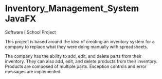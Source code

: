 # Inventory_Management_System JavaFX
Software I School Project

This project is based around the idea of creating an inventory system for a company to replace what they were doing manually with spreadsheets.

The company has the ability to add, edit, and delete parts from their inventory.
They can also add, edit, and delete products from their inventory. Products are composed of multiple parts.
Exception controls and error messages are implemented.
